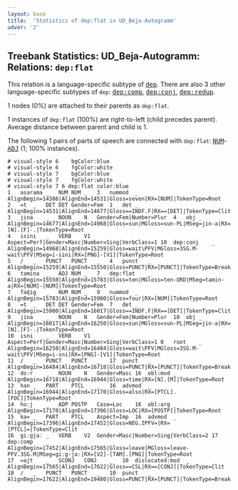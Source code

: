 ```yaml
---
layout: base
title:  'Statistics of dep:flat in UD_Beja-Autogramm'
udver: '2'
---
```


## Treebank Statistics: UD_Beja-Autogramm: Relations: `dep:flat`

This relation is a language-specific subtype of <tt><a href="bej_autogramm-dep-dep.html">dep</a></tt>.
There are also 3 other language-specific subtypes of `dep`: <tt><a href="bej_autogramm-dep-dep-comp.html">dep:comp</a></tt>, <tt><a href="bej_autogramm-dep-dep-conj.html">dep:conj</a></tt>, <tt><a href="bej_autogramm-dep-dep-redup.html">dep:redup</a></tt>.

1 nodes (0%) are attached to their parents as `dep:flat`.

1 instances of `dep:flat` (100%) are right-to-left (child precedes parent).
Average distance between parent and child is 1.

The following 1 pairs of parts of speech are connected with `dep:flat`: <tt><a href="bej_autogramm-pos-NUM.html">NUM</a></tt>-<tt><a href="bej_autogramm-pos-ADJ.html">ADJ</a></tt> (1; 100% instances).


~~~ conllu
# visual-style 6	bgColor:blue
# visual-style 6	fgColor:white
# visual-style 7	bgColor:blue
# visual-style 7	fgColor:white
# visual-style 7 6 dep:flat	color:blue
1	asarama	_	NUM	NUM	_	3	nummod	_	AlignBegin=14386|AlignEnd=14531|Gloss=seven|RX=[NUM]|TokenType=Root
2	=t	_	DET	DET	Gender=Fem	1	det	_	AlignBegin=14531|AlignEnd=14677|Gloss==INDF.F|RX==[DET]|TokenType=Clit
3	jina	_	NOUN	N	Gender=Fem|Number=Plur	4	obj	_	AlignBegin=14677|AlignEnd=14968|Gloss=sun|MGloss=sun-PL|MSeg=jin-a|RX=[N].[F]-.|TokenType=Root
4	isini	_	VERB	V1	Aspect=Perf|Gender=Masc|Number=Sing|VerbClass=1	10	dep:conj	_	AlignBegin=14968|AlignEnd=15259|Gloss=wait\PFV|MGloss=3SG.M-wait\PFV|MSeg=i-sini|RX=[PNG]-[V1]|TokenType=Root
5	/	_	PUNCT	PUNCT	_	4	punct	_	AlignBegin=15259|AlignEnd=15550|Gloss=PUNCT|RX=[PUNCT]|TokenType=Break
6	tamina	_	ADJ	NUM	_	7	dep:flat	_	AlignBegin=15550|AlignEnd=15783|Gloss=ten|MGloss=ten-ORD|MSeg=tamin-a|RX=[NUM]-[NUM]|TokenType=Root
7	faɖig	_	NUM	NUM	_	9	nummod	_	AlignBegin=15783|AlignEnd=15900|Gloss=four|RX=[NUM]|TokenType=Root
8	=t	_	DET	DET	Gender=Fem	7	det	_	AlignBegin=15900|AlignEnd=16017|Gloss==INDF.F|RX==[DET]|TokenType=Clit
9	jina	_	NOUN	N	Gender=Fem|Number=Plur	10	obj	_	AlignBegin=16017|AlignEnd=16250|Gloss=sun|MGloss=sun-PL|MSeg=jin-a|RX=[N].[F]-.|TokenType=Root
10	isni	_	VERB	V1	Aspect=Perf|Gender=Masc|Number=Sing|VerbClass=1	0	root	_	AlignBegin=16250|AlignEnd=16484|Gloss=wait\PFV|MGloss=3SG.M-wait\PFV|MSeg=i-sni|RX=[PNG]-[V1]|TokenType=Root
11	/	_	PUNCT	PUNCT	_	17	punct	_	AlignBegin=16484|AlignEnd=16718|Gloss=PUNCT|RX=[PUNCT]|TokenType=Break
12	doːr	_	NOUN	N	Gender=Masc	16	obl:mod	_	AlignBegin=16718|AlignEnd=16944|Gloss=time|RX=[N].[M]|TokenType=Root
13	han	_	PART	PTCL	_	16	advmod	_	AlignBegin=16944|AlignEnd=17170|Gloss=also|RX=[PTCL].[FOC]|TokenType=Root
14	hoːj	_	ADP	POSTP	Case=Loc	16	obl:arg	_	AlignBegin=17170|AlignEnd=17396|Gloss=LOC|RX=[POSTP]|TokenType=Root
15	ka=	_	PART	PTCL	Aspect=Imp	16	advmod	_	AlignBegin=17396|AlignEnd=17452|Gloss=NEG.IPFV=|RX=[PTCL]=|TokenType=Clit
16	giːgjaː	_	VERB	V2	Gender=Masc|Number=Sing|VerbClass=2	17	dep:comp	_	AlignBegin=17452|AlignEnd=17565|Gloss=leave|MGloss=leave-PFV.3SG.M|MSeg=giːg-jaː|RX=[V2]-[TAM].[PNG]|TokenType=Root
17	=ajt	_	SCONJ	CONJ	_	10	dislocated:mod	_	AlignBegin=17565|AlignEnd=17622|Gloss==CSL|RX==[CONJ]|TokenType=Clit
18	/	_	PUNCT	PUNCT	_	10	punct	_	AlignBegin=17622|AlignEnd=19480|Gloss=PUNCT|RX=[PUNCT]|TokenType=Break

~~~


